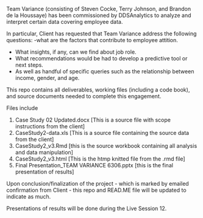 Team Variance (consisting of Steven Cocke, Terry Johnson, and Brandon de la Houssaye) has been commissioned by DDSAnalytics to analyze and interpret certain data covering employee data.

In particular, Client has requested that Team Variance address the following questions:
-what are the factors that contribute to employee attition.
- What insights, if any, can we find about job role.
- What recommendations would be had to develop a predictive tool or next steps.
- As well as handful of specific queries such as the relationship between income, gender, and age.

This repo contains all deliverables, working files (including a code book), and source documents needed to complete this engagement. 

Files include 

1.  Case Study 02 Updated.docx	[This is a source file with scope instructions from the client]
2. CaseStudy2-data.xls  [This is a source file containing the source data from the client]
3.  CaseStudy2_v3.Rmd	[this is the source workbook containing all analysis and data manipulation]
4.  CaseStudy2_v3.html [This is the htmp knitted file from the .rmd file]
5.  Final Presentation_TEAM VARIANCE 6306.pptx [this is the final presentation of results]

Upon conclusion/finalization of the project - which is marked by emailed confirmation from Client - this repo and READ.ME file will be updated to indicate as much.

Presentations of results will be done during the Live Session 12.

